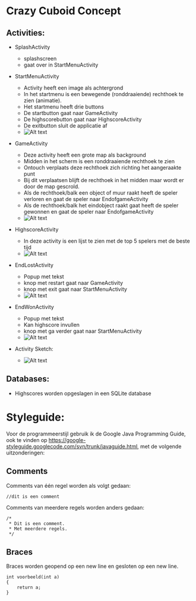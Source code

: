 Crazy Cuboid Concept
==========



Activities:
-------------
* SplashActivity
	* splashscreen
	* gaat over in StartMenuActivity
	
* StartMenuActivity 	
	* Activity heeft een image als achtergrond
	* In het startmenu is een bewegende (ronddraaiende) rechthoek te zien (animatie).
	* Het startmenu heeft drie buttons
	* De startbutton gaat naar GameActivity
	* De highscorebutton gaat naar HighscoreActivity
	* De exitbutton sluit de applicatie af
	* ![Alt text](startmenu_sketch.jpg)
	
* GameActivity
	* Deze activity heeft een grote map als background
	* Midden in het scherm is een ronddraaiende rechthoek te zien
	* Ontouch verplaats deze rechthoek zich richting het aangeraakte punt
	* Bij dit verplaatsen blijft de rechthoek in het midden maar wordt er door de map gescrold.
	* Als de rechthoek/balk een object of muur raakt heeft de speler verloren en gaat de speler naar EndofgameActivity
	* Als de rechthoek/balk het eindobject raakt gaat heeft de speler gewonnen en gaat de speler naar EndofgameActivity
	* ![Alt text](game_sketch.jpg)
	
* HighscoreActivity
	* In deze activity is een lijst te zien met de top 5 spelers met de beste tijd
	* ![Alt text](highscores_sketch.jpg)

* EndLostActivity 
	* Popup met tekst
	* knop met restart gaat naar GameActivity
	* knop met exit gaat naar StartMenuActivity
	* ![Alt text](endlost_sketch.jpg)
* EndWonActivity 
	* Popup met tekst
	* Kan highscore invullen
	* knop met ga verder gaat naar StartMenuActivity
	* ![Alt text](endwon_sketch.jpg)

* Activity Sketch:
	* ![Alt text](sketch.png)

Databases:
-------------
*	Highscores worden opgeslagen in een SQLite database


Styleguide:
==========

Voor de programmeerstijl gebruik ik de Google Java Programming Guide, ook te vinden op https://google-styleguide.googlecode.com/svn/trunk/javaguide.html, met de volgende uitzonderingen:

Comments
-------------
Comments van één regel worden als volgt gedaan:
```
//dit is een comment
```
Comments van meerdere regels worden anders gedaan:
```
/*
 * Dit is een comment.
 * Met meerdere regels.
 */
```
Braces
-------------
Braces worden geopend op een new line en gesloten op een new line.
```
int voorbeeld(int a)
{
    return a;
}
```
